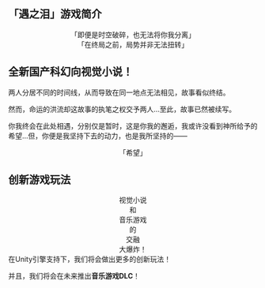## 「遇之泪」游戏简介

<center>「即便是时空破碎，也无法将你我分离」</center>
<center>「在终局之前，局势并非无法扭转」</center>

## 全新国产科幻向视觉小说！

两人分居不同的时间线，从而导致在同一地点无法相见，故事看似终结。

 然而，命运的洪流却这故事的执笔之权交予两人…至此，故事已然被续写。 
 
你我终会在此处相遇，分别仅是暂时，这是你我的邂逅，我或许没看到神所给予的希望…但，你便是我坚持下去的动力，也是我所坚持的——
<center>「希望」</center>

## 创新游戏玩法
<center>视觉小说</center>
<center>和</center>
<center>音乐游戏</center>
<center>的</center>
<center>交融</center>
<center>大爆炸！</center>
在Unity引擎支持下，我们将会做出更多的创新玩法！

并且，我们将会在未来推出**音乐游戏DLC**！
